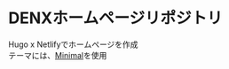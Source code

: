 # DENXホームページリポジトリ
Hugo x Netlifyでホームページを作成  
テーマには、[Minimal](https://github.com/calintat/minimal)を使用  